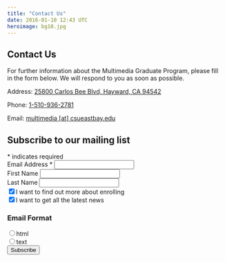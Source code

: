 ```yaml
---
title: "Contact Us"
date: 2016-01-10 12:43 UTC
heroimage: bg10.jpg
---
```

## Contact Us

For further information about the Multimedia Graduate Program, please fill in the form below. We will respond to you as soon as possible.

Address: [25800 Carlos Bee Blvd, Hayward, CA 94542](https://goo.gl/maps/NLVhWUzito22)

Phone: [1-510-936-2781](tel:+1-510--936-2781)

Email: [multimedia [at] csueastbay.edu](mailto:multimedia@csueastbay.edu)

<!-- Begin MailChimp Signup Form -->
<form action="//csueastbay.us9.list-manage.com/subscribe/post?u=2ce819a7b029380738b02fd12&amp;id=aa98ae2b9e" method="post" id="mc-embedded-subscribe-form" name="mc-embedded-subscribe-form" class="validate" target="_blank" novalidate>
<div id="mc_embed_signup_scroll">
<h2>Subscribe to our mailing list</h2>
<div class="indicates-required"><span class="asterisk">*</span> indicates required</div>
<div class="mc-field-group">
	<label for="mce-EMAIL">Email Address  <span class="asterisk">*</span>
</label>
	<input type="email" value="" name="EMAIL" class="required email" id="mce-EMAIL">
</div>
<div class="mc-field-group">
	<label for="mce-FNAME">First Name </label>
	<input type="text" value="" name="FNAME" class="" id="mce-FNAME">
</div>
<div class="mc-field-group">
	<label for="mce-LNAME">Last Name </label>
	<input type="text" value="" name="LNAME" class="" id="mce-LNAME">
</div>
<div class="mc-field-group input-group">
<input type="checkbox" value="256" name="group[21837][256]" id="mce-group[21837]-21837-0" checked><label for="mce-group[21837]-21837-0">I want to find out more about enrolling</label>
<br /><input type="checkbox" value="512" name="group[21837][512]" id="mce-group[21837]-21837-1" checked><label for="mce-group[21837]-21837-1">I want to get all the latest news</label>

</div>
<div class="mc-field-group input-group">
    <h3>Email Format </h3>
    <input type="radio" value="html" name="EMAILTYPE" id="mce-EMAILTYPE-0"><label for="mce-EMAILTYPE-0">html</label><br />
<input type="radio" value="text" name="EMAILTYPE" id="mce-EMAILTYPE-1"><label for="mce-EMAILTYPE-1">text</label>

</div>
	<div id="mce-responses" class="clear">
		<div class="response" id="mce-error-response" style="display:none"></div>
		<div class="response" id="mce-success-response" style="display:none"></div>
	</div>    <!-- real people should not fill this in and expect good things - do not remove this or risk form bot signups-->
    <div style="position: absolute; left: -5000px;" aria-hidden="true"><input type="text" name="b_2ce819a7b029380738b02fd12_aa98ae2b9e" tabindex="-1" value=""></div>
    <div class="clear"><input type="submit" value="Subscribe" name="subscribe" id="mc-embedded-subscribe" class="button"></div>
    </div>
</form>


<!--End mc_embed_signup-->
